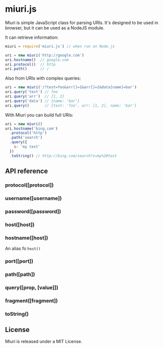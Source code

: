 # miuri.js

Miuri is simple JavaScript class for parsing URIs.
It's designed to be used in browser, but it can be used as a NodeJS module.

It can retrieve information:

```javascript
miuri = require('miuri.js') // when run on Node.js

uri = new miuri('http://google.com')  
uri.hostname()  // google.com  
uri.protocol()  // http  
uri.path()      // /  
```

Also from URIs with complex queries:

```javascript
uri = new miuri('/?test=foo&arr[]=1&arr[]=2&data[name]=bar')
uri.query('test') // foo  
uri.query('arr')  // [1, 2]  
uri.query('data') // {name: 'bar'}  
uri.query()       // {test: 'foo', arr: [1, 2], name: 'bar'}  
```

With Miuri you can build full URIs:

```javascript
uri = new miuri()
uri.hostname('bing.com')
  .protocol('http')
  .path('search')
  .query({
    s: 'my test'
  })
  .toString() // http://bing.com/search?s=my%20test
```

## API reference

### protocol([protocol])
### username([username])
### password([password])
### host([host])
### hostname([host])
An alias fo `host()`
### port([port])
### path([path])
### query([prop, [value]])
### fragment([fragment])
### toString()

## License
Miuri is released under a MIT License.
